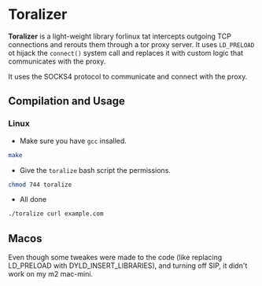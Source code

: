 # Toralizer
**Toralizer** is a light-weight library forlinux tat intercepts outgoing TCP connections and rerouts them through a tor proxy server.
It uses `LD_PRELOAD` ot hijack the `connect()` system call and replaces it with custom logic that communicates with the proxy.

It uses the SOCKS4 protocol to communicate and connect with the proxy.
## Compilation and Usage
### Linux
- Make sure you have `gcc` insalled.
``` bash
make
```
- Give the `toralize` bash script the permissions.
``` bash
chmod 744 toralize
```
- All done
``` bash
./toralize curl example.com
```
## Macos
Even though some tweakes were made to the code (like replacing LD\_PRELOAD with DYLD\_INSERT\_LIBRARIES), and turning off SIP, it didn't work on my m2 mac-mini.
  

